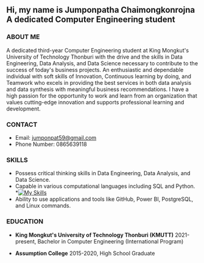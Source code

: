 <section id="hero" class="jumbotron">
  <div class="container">
    <h1 class="hero-title load-hidden">
      Hi, my name is <span class="text-color-main">Jumponpatha Chaimongkonrojna</span>
      <br />
      A dedicated Computer Engineering student
    </h1>
    <p class="hero-cta load-hidden">
      <a rel="noreferrer" class="cta-btn cta-btn--hero" href="#about">
  </a>
    </p>
  </div>
</section>

### ABOUT ME
A dedicated third-year Computer Engineering student at King Mongkut's University of Technology Thonburi with the drive and the skills in Data Engineering, Data Analysis, and Data Science necessary to contribute to the success of today's business projects. An enthusiastic and dependable individual with soft skills of Innovation, Continuous learning by doing, and Teamwork who excels in providing the best services in both data analysis and data synthesis with meaningful business recommendations. I have a high passion for the opportunity to work and learn from an organization that values cutting-edge innovation and supports professional learning and development.

### CONTACT

* Email: jumponpat59@gmail.com
* Phone Number: 0865639118


### SKILLS

* Possess critical thinking skills in Data Engineering, Data Analysis, and Data Science.
* Capable in various computational languages including SQL and Python.
*[![My Skills](https://skillicons.dev/icons?i=aws=3)](https://skillicons.dev)
* Ability to use applications and tools like GitHub, Power BI, PostgreSQL, and Linux commands.

### EDUCATION

* **King Mongkut's University of Technology Thonburi (KMUTT)**
2021-present, Bachelor in Computer Engineering (International Program)

* **Assumption College**
2015-2020, High School Graduate
